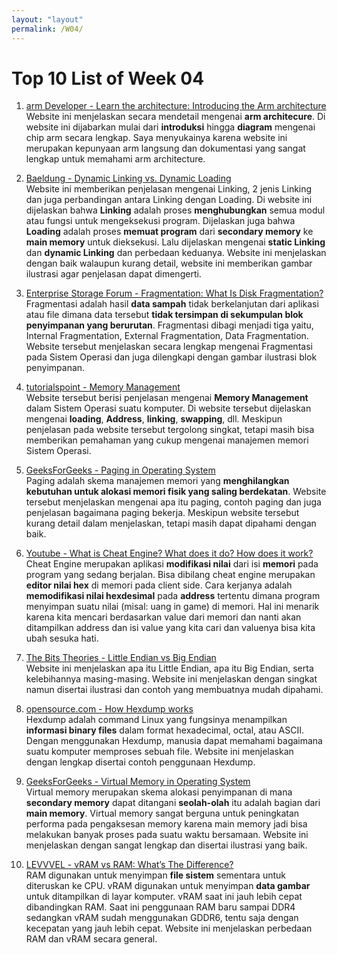 ```yaml
---
layout: "layout"
permalink: /W04/
---
```


# Top 10 List of Week 04

1. [arm Developer - Learn the architecture: Introducing the Arm architecture](https://developer.arm.com/documentation/102404/0100/Development-of-the-Arm-architecture)<br>
Website ini menjelaskan secara mendetail mengenai <strong>arm architecure</strong>. 
Di website ini dijabarkan mulai dari <strong>introduksi</strong> hingga <strong>diagram</strong> mengenai chip arm secara lengkap.
Saya menyukainya karena website ini merupakan kepunyaan arm langsung dan dokumentasi yang sangat lengkap untuk memahami arm architecture.

2. [Baeldung - Dynamic Linking vs. Dynamic Loading](https://www.baeldung.com/cs/dynamic-linking-vs-dynamic-loading)<br>
Website ini memberikan penjelasan mengenai Linking, 2 jenis Linking dan juga perbandingan antara Linking dengan Loading.
Di website ini dijelaskan  bahwa <strong>Linking</strong> adalah proses <strong>menghubungkan</strong> semua modul atau fungsi untuk mengeksekusi program.
Dijelaskan juga bahwa <strong>Loading</strong> adalah proses <strong>memuat program</strong> dari <strong>secondary memory</strong> ke <strong>main memory</strong> untuk dieksekusi.
Lalu dijelaskan mengenai <strong>static Linking</strong> dan <strong>dynamic Linking</strong> dan perbedaan keduanya.
Website ini menjelaskan dengan baik walaupun kurang detail, website ini memberikan gambar ilustrasi agar penjelasan dapat dimengerti.

3. [Enterprise Storage Forum - Fragmentation: What Is Disk Fragmentation?](https://www.enterprisestorageforum.com/management/fragmentation/)<br>
Fragmentasi adalah hasil <strong>data sampah</strong> tidak berkelanjutan dari aplikasi atau file dimana data tersebut <strong>tidak tersimpan
di sekumpulan blok penyimpanan yang berurutan</strong>.
Fragmentasi dibagi menjadi tiga yaitu, Internal Fragmentation, External Fragmentation, Data Fragmentation.
Website tersebut menjelaskan secara lengkap mengenai Fragmentasi pada Sistem Operasi dan juga dilengkapi dengan gambar ilustrasi blok penyimpanan.

4. [tutorialspoint - Memory Management](https://www.tutorialspoint.com/operating_system/os_memory_management.htm)<br>
Website tersebut berisi penjelasan mengenai <strong>Memory Management</strong> dalam Sistem Operasi suatu komputer.
Di website tersebut dijelaskan mengenai <strong>loading</strong>, <strong>Address</strong>, <strong>linking</strong>, <strong>swapping</strong>, dll.
Meskipun penjelasan pada website tersebut tergolong singkat, tetapi masih bisa memberikan pemahaman yang cukup mengenai manajemen memori Sistem Operasi.

5. [GeeksForGeeks - Paging in Operating System](https://www.geeksforgeeks.org/paging-in-operating-system/)<br>
Paging adalah skema manajemen memori yang <strong>menghilangkan kebutuhan untuk alokasi memori fisik yang saling berdekatan</strong>.
Website tersebut menjelaskan mengenai apa itu paging, contoh paging dan juga penjelasan bagaimana paging bekerja.
Meskipun website tersebut kurang detail dalam menjelaskan, tetapi masih dapat dipahami dengan baik.

6. [Youtube - What is Cheat Engine? What does it do? How does it work?](https://www.youtube.com/watch?v=yYVYJdvoI-g)<br>
Cheat Engine merupakan aplikasi <strong>modifikasi nilai</strong> dari isi <strong>memori</strong> pada program yang sedang berjalan. 
Bisa dibilang cheat engine merupakan <strong>editor nilai hex</strong> di memori pada client side.
Cara kerjanya adalah <strong>memodifikasi nilai hexdesimal</strong> pada <strong>address</strong> tertentu dimana program menyimpan suatu nilai (misal: uang in game) di memori.
Hal ini menarik karena kita mencari berdasarkan value dari memori dan nanti akan ditampilkan address dan isi value yang kita cari dan valuenya bisa kita ubah sesuka hati.

7. [The Bits Theories - Little Endian vs Big Endian](https://thebittheories.com/little-endian-vs-big-endian-b4046c63e1f2)<br>
Website ini menjelaskan apa itu Little Endian, apa itu Big Endian, serta kelebihannya masing-masing.
Website ini menjelaskan dengan singkat namun disertai ilustrasi dan contoh yang membuatnya mudah dipahami.

8. [opensource.com - How Hexdump works](https://opensource.com/article/19/8/dig-binary-files-hexdump)<br>
Hexdump adalah command Linux yang fungsinya menampilkan <strong>informasi binary files</strong> dalam format hexadecimal, octal, atau ASCII.
Dengan menggunakan Hexdump, manusia dapat memahami bagaimana suatu komputer memproses sebuah file.
Website ini menjelaskan dengan lengkap disertai contoh penggunaan Hexdump.

9. [GeeksForGeeks - Virtual Memory in Operating System](https://www.geeksforgeeks.org/virtual-memory-in-operating-system/)<br>
Virtual memory merupakan skema alokasi penyimpanan di mana <strong>secondary memory</strong> dapat ditangani <strong>seolah-olah</strong> itu adalah bagian dari <strong>main memory</strong>.
Virtual memory sangat berguna untuk peningkatan performa pada pengaksesan memory karena main memory jadi bisa melakukan banyak proses pada suatu waktu bersamaan.
Website ini menjelaskan dengan sangat lengkap dan disertai ilustrasi yang baik.

10. [LEVVVEL - vRAM vs RAM: What’s The Difference?](https://levvvel.com/vram-vs-ram/)<br>
RAM digunakan untuk menyimpan <strong>file sistem</strong> sementara untuk diteruskan ke CPU.
vRAM digunakan untuk menyimpan <strong>data gambar</strong> untuk ditampilkan di layar komputer.
vRAM saat ini jauh lebih cepat dibandingkan RAM.
Saat ini penggunaan RAM baru sampai DDR4 sedangkan vRAM sudah menggunakan GDDR6, tentu saja dengan kecepatan yang jauh lebih cepat.
Website ini menjelaskan perbedaan RAM dan vRAM secara general.